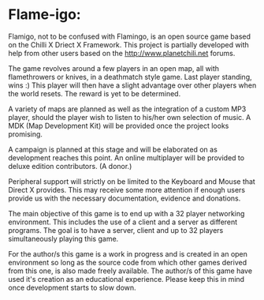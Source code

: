 Flame-igo:
=========

Flamigo, not to be confused with Flamingo, is an open source game based on the Chilli X Driect X Framework. 
This project is partially developed with help from other users based on the http://www.planetchili.net forums.

The game revolves around a few players in an open map, all with flamethrowers or knives, in a deathmatch style game.
Last player standing, wins :)
This player will then have a slight advantage over other players when the world resets. The reward is yet to be determined.

A variety of maps are planned as well as the integration of a custom MP3 player, should the player wish to listen to his/her own selection of music.
A MDK (Map Development Kit) will be provided once the project looks promising.

A campaign is planned at this stage and will be elaborated on as development reaches this point.
An online multiplayer will be provided to deluxe edition contributors. (A donor.)

Peripheral support will strictly on be limited to the Keyboard and Mouse that Direct X provides.
This may receive some more attention if enough users provide us with the necessary documentation, evidence and donations.


The main objective of this game is to end up with a 32 player networking environment. This includes the use of a client and a server as different programs. The goal is to have a server, client and up to 32 players simultaneously playing this game.

For the author/s this game is a work in progress and is created in an open environment so long as the source code from which other games derived from this one, is also made freely available.
The author/s of this game have used it's creation as an educational experience. Please keep this in mind once development starts to slow down.
